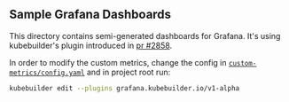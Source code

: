 ## Sample Grafana Dashboards

This directory contains semi-generated dashboards for Grafana. It's using kubebuilder's 
plugin introduced in [pr #2858](https://github.com/kubernetes-sigs/kubebuilder/pull/2858).

In order to modify the custom metrics, change the config in [`custom-metrics/config.yaml`](./custom-metrics/config.yaml) and in project root run:

```bash
kubebuilder edit --plugins grafana.kubebuilder.io/v1-alpha
```
